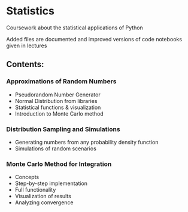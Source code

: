 # Statistics
Coursework about the statistical applications of Python

Added files are documented and improved versions of code notebooks given in lectures

## Contents:
### Approximations of Random Numbers
- Pseudorandom Number Generator
- Normal Distribution from libraries
- Statistical functions & visualization
- Introduction to Monte Carlo method
### Distribution Sampling and Simulations
- Generating numbers from any probability density function
- Simulations of random scenarios
### Monte Carlo Method for Integration
- Concepts
- Step-by-step implementation
- Full functionality
- Visualization of results
- Analyzing convergence
